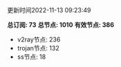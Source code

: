 更新时间2022-11-13 09:23:49

**总订阅: 73**
**总节点: 1010**
**有效节点: 386**
- v2ray节点: 236
- trojan节点: 132
- ss节点: 18
